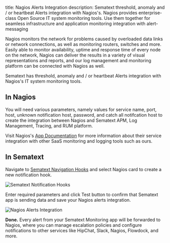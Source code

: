 title: Nagios Alerts Integration
description: Sematext threshold, anomaly and / or heartbeat Alerts integration with Nagios's. Nagios provides enterprise-class Open Source IT system monitoring tools. Use them together for seamless infrastructure and application monitoring integration with alert-messaging

Nagios monitors the network for problems caused by overloaded data links or network connections, as well as monitoring routers, switches and more. Easily able to monitor availability, uptime and response time of every node on the network, Nagios can deliver the results in a variety of visual representations and reports, and our log management and monitoring platform can be connected with Nagios as well.

Sematext has threshold, anomaly and / or heartbeat Alerts integration with Nagios's IT system monitoring tools.

## **In Nagios**

You will need various parameters, namely values for service name, port, host, unknown notification host, password, and catch all notifcation host to create the integration between Nagios and Sematext APM, Log Management, Tracing, and RUM platform.

Visit Nagios's [App Documentation](https://www.nagios.org/documentation/) for more information about their service integration with other SaaS monitoring and logging tools such as ours.

## **In Sematext**

Navigate to [Sematext Navigation Hooks](https://apps.sematext.com/ui/webhook-create) and select Nagios card to create a new notification hook.

![Sematext Notification Hooks](https://sematext.com/docs/images/integrations/sematext-notification-hooks.png "Sematext Notification Hook")

Enter required parameters and click Test button to confirm that Sematext app is sending data and save your Nagios alerts integration.

![Nagios Alerts Integration](https://sematext.com/docs/images/integrations/nagios-integration.png "Nagios Integration")

**Done.** Every alert from your Sematext Monitoring app will be forwarded to Nagios,
where you can manage escalation policies and configure notifications to
other services like HipChat, Slack, Nagios, Flowdock, and more.
